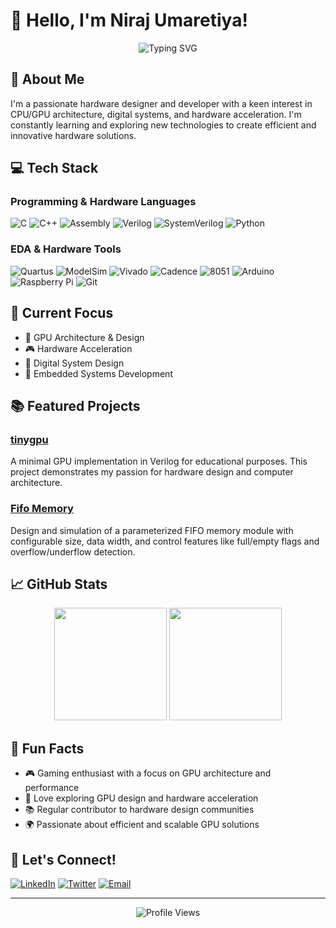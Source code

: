 # 👋 Hello, I'm Niraj Umaretiya!

<div align="center">
  <img src="https://readme-typing-svg.herokuapp.com?font=Fira+Code&pause=1000&color=2D9EF7&center=true&vCenter=true&width=435&lines=Hardware+Designer;Tech+Enthusiast" alt="Typing SVG" />
</div>

## 🚀 About Me
I'm a passionate hardware designer and developer with a keen interest in CPU/GPU architecture, digital systems, and hardware acceleration. I'm constantly learning and exploring new technologies to create efficient and innovative hardware solutions.

## 💻 Tech Stack
### Programming & Hardware Languages
![C](https://img.shields.io/badge/c-%2300599C.svg?style=for-the-badge&logo=c&logoColor=white)
![C++](https://img.shields.io/badge/c++-%2300599C.svg?style=for-the-badge&logo=c%2B%2B&logoColor=white)
![Assembly](https://img.shields.io/badge/Assembly-FF6B6B?style=for-the-badge&logo=assembly&logoColor=white)
![Verilog](https://img.shields.io/badge/Verilog-2001-orange?style=for-the-badge&logo=verilog&logoColor=white)
![SystemVerilog](https://img.shields.io/badge/SystemVerilog-FF6B6B?style=for-the-badge&logo=systemverilog&logoColor=white)
![Python](https://img.shields.io/badge/python-3670A0?style=for-the-badge&logo=python&logoColor=ffdd54)

### EDA & Hardware Tools
![Quartus](https://img.shields.io/badge/-Quartus-2D9EF7?style=for-the-badge&logo=quartus&logoColor=white)
![ModelSim](https://img.shields.io/badge/-ModelSim-FF6B6B?style=for-the-badge&logo=modelsim&logoColor=white)
![Vivado](https://img.shields.io/badge/-Vivado-4A90E2?style=for-the-badge&logo=vivado&logoColor=white)
![Cadence](https://img.shields.io/badge/-Cadence-1A1A1A?style=for-the-badge&logo=cadence&logoColor=white)
![8051](https://img.shields.io/badge/-8051-FF6B6B?style=for-the-badge&logo=8051&logoColor=white)
![Arduino](https://img.shields.io/badge/-Arduino-00979D?style=for-the-badge&logo=Arduino&logoColor=white)
![Raspberry Pi](https://img.shields.io/badge/-RaspberryPi-C51A4A?style=for-the-badge&logo=Raspberry-Pi)
![Git](https://img.shields.io/badge/git-%23F05033.svg?style=for-the-badge&logo=git&logoColor=white)

## 🎯 Current Focus
- 🔧 GPU Architecture & Design
- 🎮 Hardware Acceleration
- 🤖 Digital System Design
- 📱 Embedded Systems Development

## 📚 Featured Projects
### [tinygpu](https://github.com/nirajumaretiya/tinygpu)
A minimal GPU implementation in Verilog for educational purposes. This project demonstrates my passion for hardware design and computer architecture.

### [Fifo Memory](https://github.com/nirajumaretiya/Fifo-Memory)
Design and simulation of a parameterized FIFO memory module with configurable size, data width, and control features like full/empty flags and overflow/underflow detection.

## 📈 GitHub Stats
<div align="center">
  <img height="180em" src="https://github-readme-stats.vercel.app/api?username=nirajumaretiya&show_icons=true&theme=radical&include_all_commits=true&count_private=true"/>
  <img height="180em" src="https://github-readme-stats.vercel.app/api/top-langs/?username=nirajumaretiya&layout=compact&langs_count=7&theme=radical"/>
</div>

## 🌟 Fun Facts
- 🎮 Gaming enthusiast with a focus on GPU architecture and performance
- 🔧 Love exploring GPU design and hardware acceleration
- 📚 Regular contributor to hardware design communities
- 🌍 Passionate about efficient and scalable GPU solutions

## 🤝 Let's Connect!
[![LinkedIn](https://img.shields.io/badge/linkedin-%230077B5.svg?style=for-the-badge&logo=linkedin&logoColor=white)](https://www.linkedin.com/in/niraj-umaretiya-32b8b726b/)
[![Twitter](https://img.shields.io/badge/Twitter-%231DA1F2.svg?style=for-the-badge&logo=Twitter&logoColor=white)](https://twitter.com/Nirajumretiya)
[![Email](https://img.shields.io/badge/Email-D14836?style=for-the-badge&logo=gmail&logoColor=white)](mailto:nirajumretiya7@gmail.com)

---

<div align="center">
  <img src="https://komarev.com/ghpvc/?username=nirajumaretiya&color=blueviolet" alt="Profile Views"/>
</div>
